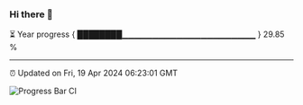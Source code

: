 ### Hi there 👋

⏳ Year progress { ████████▁▁▁▁▁▁▁▁▁▁▁▁▁▁▁▁▁▁▁▁▁▁ } 29.85 %

---

⏰ Updated on Fri, 19 Apr 2024 06:23:01 GMT

![Progress Bar CI](https://github.com/ZhaoGui/ZhaoGui/workflows/Progress%20Bar%20CI/badge.svg)
